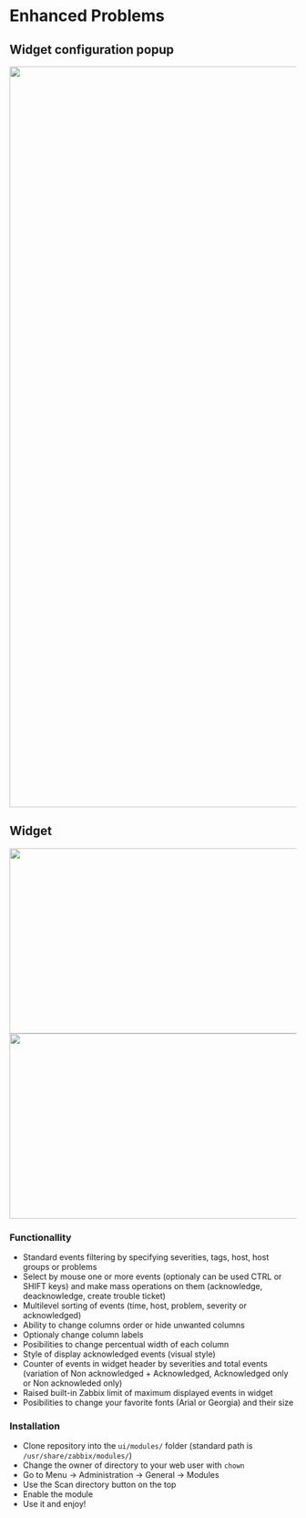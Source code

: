 # Enhanced Problems

## Widget configuration popup
<img src="https://git.initmax.cz/initMAX-Public/Zabbix-UI-Modules-Enhanced-Problems/raw/branch/master/img/enhanced-problems-configuration-popup.png" width="800" height="1300" />

## Widget
<img src="https://git.initmax.cz/initMAX-Public/Zabbix-UI-Modules-Enhanced-Problems/raw/branch/master/img/enhanced-problems-example.png" width="800" height="325" />

<img src="https://git.initmax.cz/initMAX-Public/Zabbix-UI-Modules-Enhanced-Problems/raw/branch/master/img/enhanced-problems-example-2.png" width="800" height="325" />

### Functionallity
 - Standard events filtering by specifying severities, tags, host, host groups or problems
 - Select by mouse one or more events (optionaly can be used CTRL or SHIFT keys) and make mass operations on them (acknowledge, deacknowledge, create trouble ticket)
 - Multilevel sorting of events (time, host, problem, severity or acknowledged)
 - Ability to change columns order or hide unwanted columns
 - Optionaly change column labels
 - Posibilities to change percentual width of each column
 - Style of display acknowledged events (visual style)
 - Counter of events in widget header by severities and total events (variation of Non acknowledged + Acknowledged, Acknowledged only or Non acknowleded only)
 - Raised built-in Zabbix limit of maximum displayed events in widget
 - Posibilities to change your favorite fonts (Arial or Georgia) and their size

### Installation

- Clone repository into the `ui/modules/` folder (standard path is `/usr/share/zabbix/modules/`)
- Change the owner of directory to your web user with `chown`
- Go to Menu -> Administration -> General -> Modules
- Use the Scan directory button on the top
- Enable the module
- Use it and enjoy!

